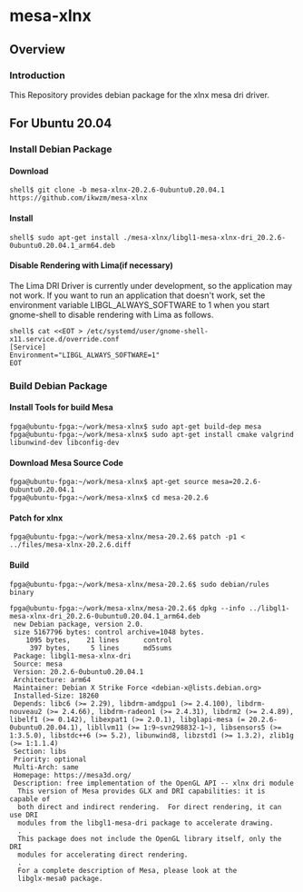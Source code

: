 mesa-xlnx
====================

Overview
--------------------

### Introduction

This Repository provides debian package for the xlnx mesa dri driver.

For Ubuntu 20.04
--------------------

### Install Debian Package

#### Download

```console
shell$ git clone -b mesa-xlnx-20.2.6-0ubuntu0.20.04.1 https://github.com/ikwzm/mesa-xlnx
```

#### Install

```console
shell$ sudo apt-get install ./mesa-xlnx/libgl1-mesa-xlnx-dri_20.2.6-0ubuntu0.20.04.1_arm64.deb
```

#### Disable Rendering with Lima(if necessary)

The Lima DRI Driver is currently under development, so the application may not work.
If you want to run an application that doesn't work, set the environment variable LIBGL_ALWAYS_SOFTWARE to 1 when you start gnome-shell to disable rendering with Lima as follows.

```console
shell$ cat <<EOT > /etc/systemd/user/gnome-shell-x11.service.d/override.conf
[Service]
Environment="LIBGL_ALWAYS_SOFTWARE=1"
EOT
```

### Build Debian Package

#### Install Tools for build Mesa

```console
fpga@ubuntu-fpga:~/work/mesa-xlnx$ sudo apt-get build-dep mesa
fpga@ubuntu-fpga:~/work/mesa-xlnx$ sudo apt-get install cmake valgrind libunwind-dev libconfig-dev
```

#### Download Mesa Source Code

```console
fpga@ubuntu-fpga:~/work/mesa-xlnx$ apt-get source mesa=20.2.6-0ubuntu0.20.04.1
fpga@ubuntu-fpga:~/work/mesa-xlnx$ cd mesa-20.2.6
```

#### Patch for xlnx

```console
fpga@ubuntu-fpga:~/work/mesa-xlnx/mesa-20.2.6$ patch -p1 < ../files/mesa-xlnx-20.2.6.diff
```

#### Build 

```console
fpga@ubuntu-fpga:~/work/mesa-xlnx/mesa-20.2.6$ sudo debian/rules binary
```

```console
fpga@ubuntu-fpga:~/work/mesa-xlnx/mesa-20.2.6$ dpkg --info ../libgl1-mesa-xlnx-dri_20.2.6-0ubuntu0.20.04.1_arm64.deb 
 new Debian package, version 2.0.
 size 5167796 bytes: control archive=1048 bytes.
    1095 bytes,    21 lines      control              
     397 bytes,     5 lines      md5sums              
 Package: libgl1-mesa-xlnx-dri
 Source: mesa
 Version: 20.2.6-0ubuntu0.20.04.1
 Architecture: arm64
 Maintainer: Debian X Strike Force <debian-x@lists.debian.org>
 Installed-Size: 18260
 Depends: libc6 (>= 2.29), libdrm-amdgpu1 (>= 2.4.100), libdrm-nouveau2 (>= 2.4.66), libdrm-radeon1 (>= 2.4.31), libdrm2 (>= 2.4.89), libelf1 (>= 0.142), libexpat1 (>= 2.0.1), libglapi-mesa (= 20.2.6-0ubuntu0.20.04.1), libllvm11 (>= 1:9~svn298832-1~), libsensors5 (>= 1:3.5.0), libstdc++6 (>= 5.2), libunwind8, libzstd1 (>= 1.3.2), zlib1g (>= 1:1.1.4)
 Section: libs
 Priority: optional
 Multi-Arch: same
 Homepage: https://mesa3d.org/
 Description: free implementation of the OpenGL API -- xlnx dri module
  This version of Mesa provides GLX and DRI capabilities: it is capable of
  both direct and indirect rendering.  For direct rendering, it can use DRI
  modules from the libgl1-mesa-dri package to accelerate drawing.
  .
  This package does not include the OpenGL library itself, only the DRI
  modules for accelerating direct rendering.
  .
  For a complete description of Mesa, please look at the
  libglx-mesa0 package.
```

